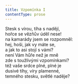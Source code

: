 ```yaml
---
title: Vzpomínka I
contentType: prose
---
```


Stesk s vírou, tíha s nadějí,  
hořce se vězňův úděl nese!  
na kamarády jsem se rozpomněl:  
hej, hoši, jak vy máte se,  
a jak to asi stojí s vámi?  
není Vám hůře než je mně  
zde s toužlivými vzpomínkami?  
též vaše srdce plné, plné je  
dusivé tíhy, víry plamenné,  
temného stesku, světlé naděje?
